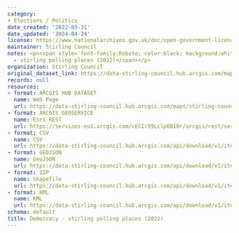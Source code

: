 ```yaml
---
category:
- Elections / Politics
date_created: '2022-03-31'
date_updated: '2024-04-24'
license: https://www.nationalarchives.gov.uk/doc/open-government-licence/version/3/
maintainer: Stirling Council
notes: <p><span style='font-family:Roboto; color:black; background:white;'>democracy
  - stirling polling places (2022)</span></p>
organization: Stirling Council
original_dataset_link: https://data-stirling-council.hub.arcgis.com/maps/stirling-council::democracy-stirling-polling-places-2022
records: null
resources:
- format: ARCGIS HUB DATASET
  name: Web Page
  url: https://data-stirling-council.hub.arcgis.com/maps/stirling-council::democracy-stirling-polling-places-2022
- format: ARCGIS GEOSERVICE
  name: Esri REST
  url: https://services-eu1.arcgis.com/cECIr59LclpO818r/arcgis/rest/services/Stirling_Council_Polling_Places_2022/FeatureServer/0
- format: CSV
  name: CSV
  url: https://data-stirling-council.hub.arcgis.com/api/download/v1/items/cfc7ab7cad2a404bbdb210876ef38702/csv?layers=0
- format: GEOJSON
  name: GeoJSON
  url: https://data-stirling-council.hub.arcgis.com/api/download/v1/items/cfc7ab7cad2a404bbdb210876ef38702/geojson?layers=0
- format: ZIP
  name: Shapefile
  url: https://data-stirling-council.hub.arcgis.com/api/download/v1/items/cfc7ab7cad2a404bbdb210876ef38702/shapefile?layers=0
- format: KML
  name: KML
  url: https://data-stirling-council.hub.arcgis.com/api/download/v1/items/cfc7ab7cad2a404bbdb210876ef38702/kml?layers=0
schema: default
title: Democracy - stirling polling places (2022)
---
```

